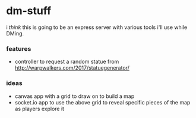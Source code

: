 # dm-stuff

i _think_ this is going to be an express server with various tools i'll use while DMing.

### features
* controller to request a random statue from http://warpwalkers.com/2017/statuegenerator/

### ideas
* canvas app with a grid to draw on to build a map
* socket.io app to use the above grid to reveal specific pieces of the map as players explore it
